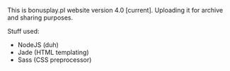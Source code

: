 This is bonusplay.pl website version 4.0 [current].
Uploading it for archive and sharing purposes.

Stuff used:
 - NodeJS (duh)
 - Jade (HTML templating)
 - Sass (CSS preprocessor)